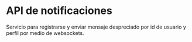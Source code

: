 API de notificaciones
=================
Servicio para registrarse y enviar mensaje despreciado por id de usuario y perfil por medio de websockets.

